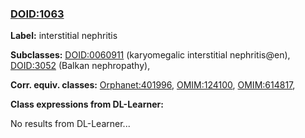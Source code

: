 
### [DOID:1063](http://purl.obolibrary.org/obo/DOID_1063)
**Label:** interstitial nephritis

**Subclasses:** [DOID:0060911](http://purl.obolibrary.org/obo/DOID_0060911) (karyomegalic interstitial nephritis@en), [DOID:3052](http://purl.obolibrary.org/obo/DOID_3052) (Balkan nephropathy), 

**Corr. equiv. classes:** [Orphanet:401996](http://www.orpha.net/ORDO/Orphanet_401996), [OMIM:124100](http://purl.obolibrary.org/obo/OMIM_124100), [OMIM:614817](http://purl.obolibrary.org/obo/OMIM_614817), 

**Class expressions from DL-Learner:**

No results from DL-Learner...



